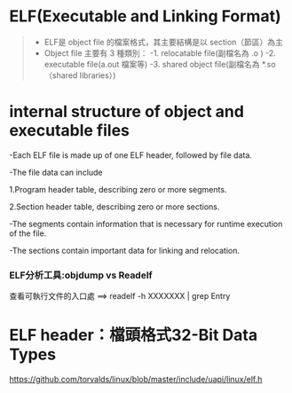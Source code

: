 # ELF(Executable and Linking Format)

>* ELF是 object file 的檔案格式，其主要結構是以 section（節區）為主
>* Object file 主要有 3 種類別：
-1. relocatable file(副檔名為 .o )
-2. executable file(a.out 檔案等)
-3. shared object file(副檔名為 *.so（shared libraries）)


# internal structure of object and executable files


-Each ELF file is made up of one ELF header, followed by file data. 

-The file data can include

1.Program header table, describing zero or more segments.

2.Section header table, describing zero or more sections.

-The segments contain information that is necessary for runtime execution of the file.

-The sections contain important data for linking and relocation.


### ELF分析工具:objdump vs Readelf


查看可執行文件的入口處 ==> readelf -h XXXXXXX | grep Entry


# ELF header：檔頭格式32-Bit Data Types

https://github.com/torvalds/linux/blob/master/include/uapi/linux/elf.h
